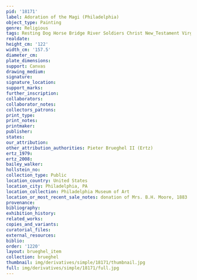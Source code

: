 ```yaml
---
pid: '18171'
label: Adoration of the Magi (Philadelphia)
object_type: Painting
genre: Religious
tags: Resting Dog Horse Bridge River Soldiers Christ New_Testament Virgin_Mary
realdate: 
height_cm: '122'
width_cm: '157.5'
diameter_cm: 
plate_dimensions: 
support: Canvas
drawing_medium: 
signature: 
signature_location: 
support_marks: 
further_inscription: 
collaborators: 
collaborator_notes: 
collectors_patrons: 
print_type: 
print_notes: 
printmaker: 
publisher: 
states: 
our_attribution: 
other_attribution_authorities: Pieter Brueghel II (Ertz)
ertz_1979: 
ertz_2008: 
bailey_walker: 
hollstein_no: 
collection_type: Public
location_country: United States
location_city: Philadelphia, PA
location_collection: Philadelphia Museum of Art
location_or_most_recent_sale_notes: donation of Mrs. B.H. Moore, 1883
provenance: 
bibliography: 
exhibition_history: 
related_works: 
copies_and_variants: 
curatorial_files: 
external_resources: 
biblio: 
order: '1220'
layout: brueghel_item
collection: brueghel
thumbnail: img/derivatives/simple/18171/thumbnail.jpg
full: img/derivatives/simple/18171/full.jpg
---
```

